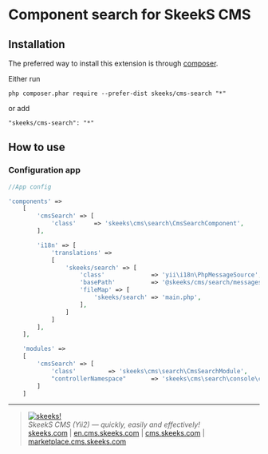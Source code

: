 Component search for SkeekS CMS
===================================

Installation
------------

The preferred way to install this extension is through [composer](http://getcomposer.org/download/).

Either run

```
php composer.phar require --prefer-dist skeeks/cms-search "*"
```

or add

```
"skeeks/cms-search": "*"
```


How to use
----------

### Configuration app
```php
//App config

'components' =>
    [
        'cmsSearch' => [
            'class'     => 'skeeks\cms\search\CmsSearchComponent',
        ],

        'i18n' => [
            'translations' =>
            [
                'skeeks/search' => [
                    'class'             => 'yii\i18n\PhpMessageSource',
                    'basePath'          => '@skeeks/cms/search/messages',
                    'fileMap' => [
                        'skeeks/search' => 'main.php',
                    ],
                ]
            ]
        ],
    ],

    'modules' =>
    [
        'cmsSearch' => [
            'class'         => 'skeeks\cms\search\CmsSearchModule',
            "controllerNamespace"       => 'skeeks\cms\search\console\controllers'
        ]
    ]

```

___

> [![skeeks!](https://gravatar.com/userimage/74431132/13d04d83218593564422770b616e5622.jpg)](http://skeeks.com)  
<i>SkeekS CMS (Yii2) — quickly, easily and effectively!</i>  
[skeeks.com](http://skeeks.com) | [en.cms.skeeks.com](http://en.cms.skeeks.com) | [cms.skeeks.com](http://cms.skeeks.com) | [marketplace.cms.skeeks.com](http://marketplace.cms.skeeks.com)


